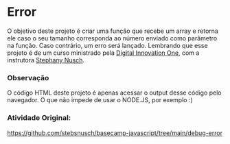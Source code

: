 # Error
O objetivo deste projeto é criar uma função que recebe um array e retorna ele caso o seu tamanho corresponda ao número enviado como parâmetro na função. Caso contrário, um erro será lançado. Lembrando que esse projeto é de um curso ministrado pela [Digital Innovation One](https://www.dio.me/), com a instrutora [Stephany Nusch](https://github.com/stebsnusch).

### Observação
O código HTML deste projeto é apenas acessar o output desse código pelo navegador.
O que não impede de usar o NODE.JS, por exemplo :)

### Atividade Original: 
https://github.com/stebsnusch/basecamp-javascript/tree/main/debug-error
